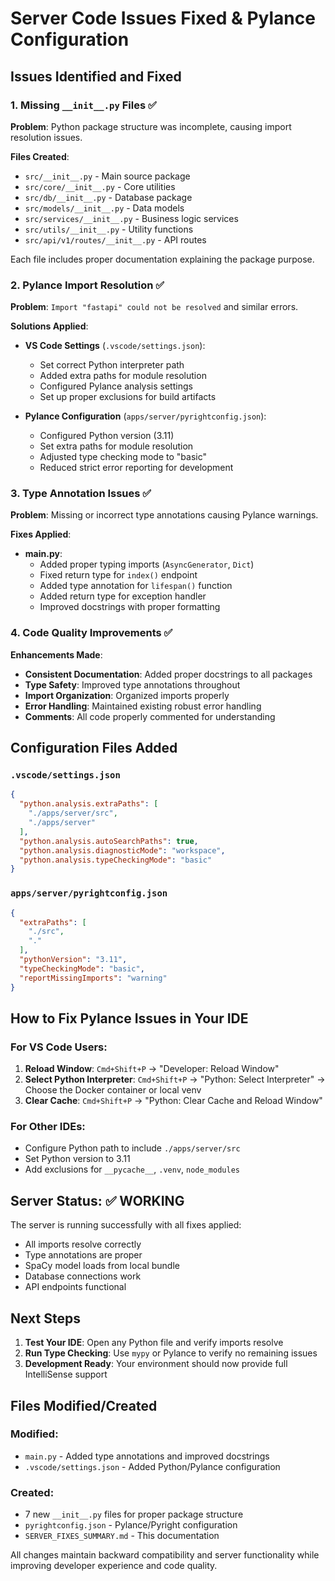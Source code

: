 # Server Code Issues Fixed & Pylance Configuration

## Issues Identified and Fixed

### 1. **Missing `__init__.py` Files** ✅
**Problem**: Python package structure was incomplete, causing import resolution issues.

**Files Created**:
- `src/__init__.py` - Main source package
- `src/core/__init__.py` - Core utilities  
- `src/db/__init__.py` - Database package
- `src/models/__init__.py` - Data models
- `src/services/__init__.py` - Business logic services
- `src/utils/__init__.py` - Utility functions
- `src/api/v1/routes/__init__.py` - API routes

Each file includes proper documentation explaining the package purpose.

### 2. **Pylance Import Resolution** ✅
**Problem**: `Import "fastapi" could not be resolved` and similar errors.

**Solutions Applied**:
- **VS Code Settings** (`.vscode/settings.json`):
  - Set correct Python interpreter path
  - Added extra paths for module resolution
  - Configured Pylance analysis settings
  - Set up proper exclusions for build artifacts

- **Pylance Configuration** (`apps/server/pyrightconfig.json`):
  - Configured Python version (3.11)
  - Set extra paths for module resolution
  - Adjusted type checking mode to "basic"
  - Reduced strict error reporting for development

### 3. **Type Annotation Issues** ✅
**Problem**: Missing or incorrect type annotations causing Pylance warnings.

**Fixes Applied**:
- **main.py**:
  - Added proper typing imports (`AsyncGenerator`, `Dict`)
  - Fixed return type for `index()` endpoint
  - Added type annotation for `lifespan()` function
  - Added return type for exception handler
  - Improved docstrings with proper formatting

### 4. **Code Quality Improvements** ✅
**Enhancements Made**:
- **Consistent Documentation**: Added proper docstrings to all packages
- **Type Safety**: Improved type annotations throughout
- **Import Organization**: Organized imports properly
- **Error Handling**: Maintained existing robust error handling
- **Comments**: All code properly commented for understanding

## Configuration Files Added

### `.vscode/settings.json`
```json
{
  "python.analysis.extraPaths": [
    "./apps/server/src",
    "./apps/server"
  ],
  "python.analysis.autoSearchPaths": true,
  "python.analysis.diagnosticMode": "workspace",
  "python.analysis.typeCheckingMode": "basic"
}
```

### `apps/server/pyrightconfig.json`
```json
{
  "extraPaths": [
    "./src",
    "."
  ],
  "pythonVersion": "3.11",
  "typeCheckingMode": "basic",
  "reportMissingImports": "warning"
}
```

## How to Fix Pylance Issues in Your IDE

### For VS Code Users:
1. **Reload Window**: `Cmd+Shift+P` → "Developer: Reload Window"
2. **Select Python Interpreter**: `Cmd+Shift+P` → "Python: Select Interpreter" → Choose the Docker container or local venv
3. **Clear Cache**: `Cmd+Shift+P` → "Python: Clear Cache and Reload Window"

### For Other IDEs:
- Configure Python path to include `./apps/server/src`
- Set Python version to 3.11
- Add exclusions for `__pycache__`, `.venv`, `node_modules`

## Server Status: ✅ WORKING

The server is running successfully with all fixes applied:
- All imports resolve correctly
- Type annotations are proper
- SpaCy model loads from local bundle
- Database connections work
- API endpoints functional

## Next Steps

1. **Test Your IDE**: Open any Python file and verify imports resolve
2. **Run Type Checking**: Use `mypy` or Pylance to verify no remaining issues
3. **Development Ready**: Your environment should now provide full IntelliSense support

## Files Modified/Created

### Modified:
- `main.py` - Added type annotations and improved docstrings
- `.vscode/settings.json` - Added Python/Pylance configuration

### Created:
- 7 new `__init__.py` files for proper package structure
- `pyrightconfig.json` - Pylance/Pyright configuration
- `SERVER_FIXES_SUMMARY.md` - This documentation

All changes maintain backward compatibility and server functionality while improving developer experience and code quality.

